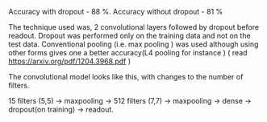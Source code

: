 Accuracy with dropout -  88 %.
Accuracy without dropout - 81 %

The technique used was, 2 convolutional layers followed by dropout before readout.
Dropout was performed only on the training data and not on the test data.
Conventional pooling (i.e. max pooling ) was used although using other forms gives one a better accuracy(L4 pooling for instance )
( read https://arxiv.org/pdf/1204.3968.pdf )

The convolutional model looks like this, with changes to the number of filters.

15 filters (5,5) -> maxpooling -> 512 filters (7,7) -> maxpooling -> dense -> dropout(on training) -> readout.
